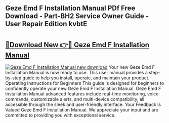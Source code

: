 ## Geze Emd F Installation Manual PDf Free Download - Part-BH2 Service Owner Guide - User Repair Edition kvbtE

# <h2><a href="http://cf19086.oget.top/?id=Geze+Emd+F+Installation+Manual">🔗Download New 👉🔴 Geze Emd F Installation Manual</a></h2>

[![Geze Emd F Installation Manual new download](https://i.imgur.com/5g1atiW.png)](http://cf19086.oget.top/?id=Geze+Emd+F+Installation+Manual)
Your new Geze Emd F Installation Manual is now ready to use. This user manual provides a step-by-step guide to help you install, operate, and maintain your product. Operating Instructions for Beginners This guide is designed for beginners to confidently operate your new Geze Emd F Installation Manual. Geze Emd F Installation Manual advanced features include real-time monitoring, voice commands, customizable alerts, and multi-device compatibility, all accessible through the sleek and user-friendly interface. Your Feedback is Valued Geze Emd F Installation Manual. We appreciate your input and are committed to providing you with exceptional service.
